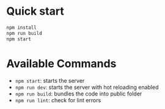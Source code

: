 # Quick start
 
``` bash
npm install
npm run build
npm start
```

# Available Commands
 
- `npm start`: starts the server
- `npm run dev`: starts the server with hot reloading enabled
- `npm run build`: bundles the code into public folder
- `npm run lint`: check for lint errors
